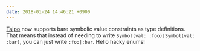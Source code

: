```yaml
---
date: 2018-01-24 14:46:21 +0900
---
```

[Taipo](https://github.com/pyrmont/taipo) now supports bare symbolic value constraints as type definitions. That means that instead of needing to write `Symbol(val: :foo)|Symbol(val: :bar)`, you can just write `:foo|:bar`. Hello hacky enums!
